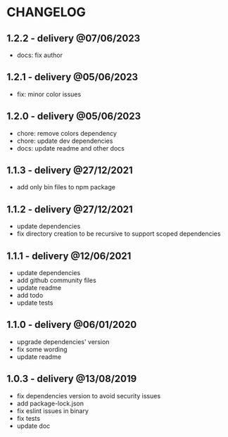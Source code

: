 # CHANGELOG

## 1.2.2 - delivery @07/06/2023

- docs: fix author

## 1.2.1 - delivery @05/06/2023

- fix: minor color issues

## 1.2.0 - delivery @05/06/2023

- chore: remove colors dependency
- chore: update dev dependencies
- docs: update readme and other docs

## 1.1.3 - delivery @27/12/2021

- add only bin files to npm package

## 1.1.2 - delivery @27/12/2021

- update dependencies
- fix directory creation to be recursive to support scoped dependencies

## 1.1.1 - delivery @12/06/2021

- update dependencies
- add github community files
- update readme
- add todo
- update tests

## 1.1.0 - delivery @06/01/2020

- upgrade dependencies' version
- fix some wording
- update readme

## 1.0.3 - delivery @13/08/2019

- fix dependencies version to avoid security issues
- add package-lock.json
- fix eslint issues in binary
- fix tests
- update doc
